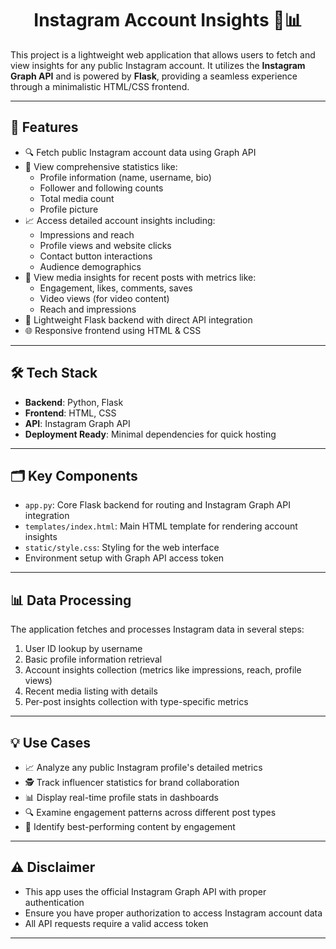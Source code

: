 <h1 align="center">Instagram Account Insights 📸📊</h1>

This project is a lightweight web application that allows users to fetch and view insights for any public Instagram account. It utilizes the **Instagram Graph API** and is powered by **Flask**, providing a seamless experience through a minimalistic HTML/CSS frontend.

---

## 🚀 Features

- 🔍 Fetch public Instagram account data using Graph API
- 📄 View comprehensive statistics like:
  - Profile information (name, username, bio)
  - Follower and following counts
  - Total media count
  - Profile picture
- 📈 Access detailed account insights including:
  - Impressions and reach
  - Profile views and website clicks
  - Contact button interactions
  - Audience demographics
- 📸 View media insights for recent posts with metrics like:
  - Engagement, likes, comments, saves
  - Video views (for video content)
  - Reach and impressions
- 🧠 Lightweight Flask backend with direct API integration
- 🌐 Responsive frontend using HTML & CSS

---

## 🛠️ Tech Stack

- **Backend**: Python, Flask  
- **Frontend**: HTML, CSS  
- **API**: Instagram Graph API  
- **Deployment Ready**: Minimal dependencies for quick hosting  

---

## 🗂️ Key Components

- `app.py`: Core Flask backend for routing and Instagram Graph API integration
- `templates/index.html`: Main HTML template for rendering account insights
- `static/style.css`: Styling for the web interface
- Environment setup with Graph API access token

---

## 📊 Data Processing

The application fetches and processes Instagram data in several steps:
1. User ID lookup by username
2. Basic profile information retrieval 
3. Account insights collection (metrics like impressions, reach, profile views)
4. Recent media listing with details
5. Per-post insights collection with type-specific metrics

---

## 💡 Use Cases

- 📈 Analyze any public Instagram profile's detailed metrics  
- 🕵️ Track influencer statistics for brand collaboration  
- 📊 Display real-time profile stats in dashboards  
- 🔍 Examine engagement patterns across different post types
- 🎯 Identify best-performing content by engagement

---

## ⚠️ Disclaimer

- This app uses the official Instagram Graph API with proper authentication
- Ensure you have proper authorization to access Instagram account data
- All API requests require a valid access token

---
